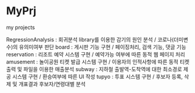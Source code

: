 # MyPrj
my projects

RegressionAnalysis : 회귀분석 library를 이용한 감기의 원인 분석 / 코로나(더미변수)의 유의미여부 판단
board : 게시판 기능 구현 / 페이징처리, 검색 기능, 댓글 기능
reservation : 리조트 예약 시스템 구현 / 예약가능 여부에 따른 동적 웹 페이지 처리
amusement : 놀이공원 티켓 발급 시스템 구현 / 이용자의 인적사항에 따른 동적 티켓 출력 및 파일을 이용한 매출분석
subway : 지하철 출발역-도착역에 대한 최소경로 제공 시스템 구현 / 환승여부에 따른 UI 작성
tupyo : 투표 시스템 구현 / 후보자 등록, 삭제 및 개표결과 후보자/연령대별 분석 
